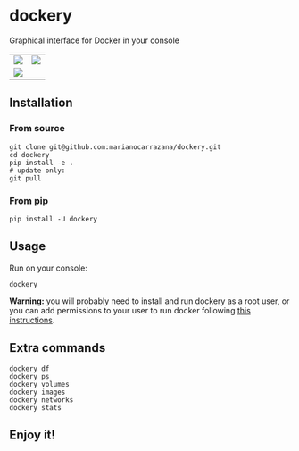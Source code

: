 # dockery

Graphical interface for Docker in your console

<table>
  <tr>
    <td><img src="https://github.com/marianocarrazana/dockery/assets/17238076/bcff22c9-898c-4877-adac-ddf2e58007c4"/></td>
    <td><img src="https://github.com/marianocarrazana/dockery/assets/17238076/0da0c13c-d84d-4e8a-8b6f-a0d779c2d98d"/></td>
  </tr>
  <tr>
    <td colspan="2"><img src="https://github.com/marianocarrazana/dockery/assets/17238076/c991ff4b-eebf-4495-b67c-2c57e933bd7d" /></td>
  </tr>
</table>

## Installation

### From source

```shell
git clone git@github.com:marianocarrazana/dockery.git
cd dockery
pip install -e .
# update only:
git pull
```

### From pip

```shell
pip install -U dockery
```

## Usage

Run on your console:

```shell
dockery
```

**Warning:** you will probably need to install and run dockery as a root user, or you can add permissions to your user to run docker following [this instructions](https://docs.docker.com/engine/install/linux-postinstall/#manage-docker-as-a-non-root-user).

## Extra commands

```shell
dockery df
dockery ps
dockery volumes
dockery images
dockery networks
dockery stats
```

## **Enjoy it!**
